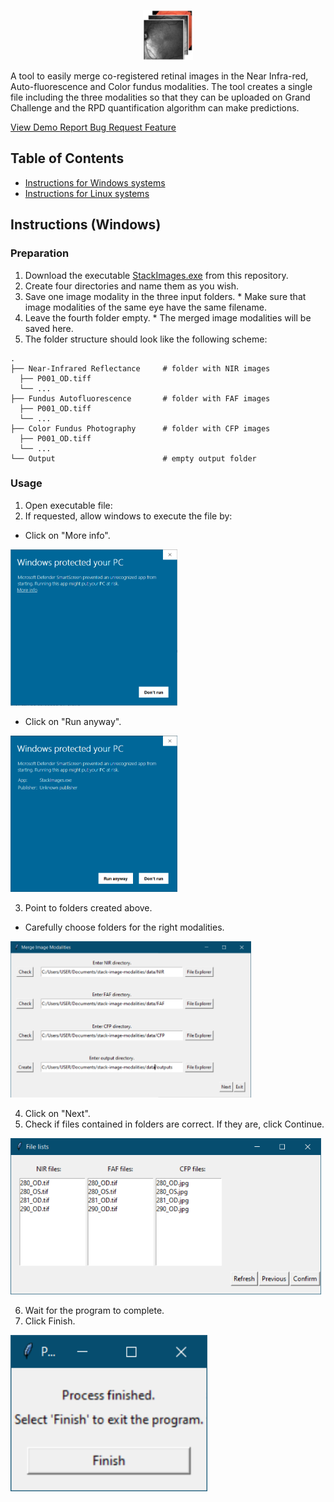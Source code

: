 
<p align="center">
  <img width="80" height="80" src="images/icon.jpg">
</p>
    A tool to easily merge co-registered retinal images in the Near Infra-red, Auto-fluorescence and Color fundus modalities. The tool creates a single file including the three modalities so that they can be uploaded on Grand Challenge and the RPD quantification algorithm can make predictions.

[ View Demo ](https://github.com/ordnalessa/stack-image-modalities) 
[ Report Bug ](https://github.com/ordnalessa/stack-image-modalities/issues) 
[ Request Feature ](https://github.com/ordnalessa/stack-image-modalities/issues) 



<!-- TABLE OF CONTENTS -->
## Table of Contents

* [Instructions for Windows systems](#instructions-Windows)
* [Instructions for Linux systems](#instructions-linux)




## Instructions (Windows)

### Preparation

1. Download the executable [StackImages.exe](https://github.com/ordnalessa/stack-image-modalities/raw/main/StackImages.exe) from this repository.
1. Create four directories and name them as you wish.
  1. Save one image modality in the three input folders. 
    * Make sure that image modalities of the same eye have the same filename.
  1. Leave the fourth folder empty. 
    * The merged image modalities will be saved here.
  1. The folder structure should look like the following scheme:
```
.
├── Near-Infrared Reflectance     # folder with NIR images
  ├── P001_OD.tiff
  └── ...
├── Fundus Autofluorescence       # folder with FAF images
  ├── P001_OD.tiff
  └── ...
├── Color Fundus Photography      # folder with CFP images 
  ├── P001_OD.tiff
  └── ...
└── Output                        # empty output folder
```

### Usage

1. Open executable file:
2. If requested, allow windows to execute the file by:
 * Click on "More info".

<p align="left">
  <img height="250" src="images/win-screen1.PNG">
</p> 
    
 * Click on "Run anyway".
 
<p align="left">
  <img height="250" src="images/win-screen2.PNG">
</p> 

3. Point to folders created above.
  * Carefully choose folders for the right modalities.
  
<p align="left">
  <img height="250" src="images/win-screen4.PNG">
</p>    

4. Click on "Next".
5. Check if files contained in folders are correct. If they are, click Continue.

<p align="left">
  <img height="250" src="images/win-screen5.PNG">
</p>  

6. Wait for the program to complete.
7. Click Finish.

<p align="left">
  <img height="250" src="images/win-screen6.PNG">
</p>  

